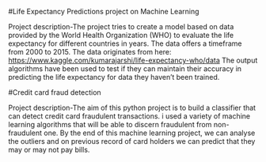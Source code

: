#Life Expectancy Predictions project on Machine Learning

Project description-The project tries to create a model based on data provided by the World Health Organization (WHO) to evaluate the life expectancy for different countries in years. The data offers a timeframe from 2000 to 2015. The data originates from here: https://www.kaggle.com/kumarajarshi/life-expectancy-who/data The output algorithms have been used to test if they can maintain their accuracy in predicting the life expectancy for data they haven’t been trained.


#Credit card fraud detection

Project description-The aim of this python project is to build a classifier that can detect credit card fraudulent transactions. i
used a variety of machine learning algorithms that will be able to discern fraudulent from non-fraudulent one. By the end of this machine learning project, we can analyse the outliers and on previous record of card holders we can predict that they may or may not pay bills.
